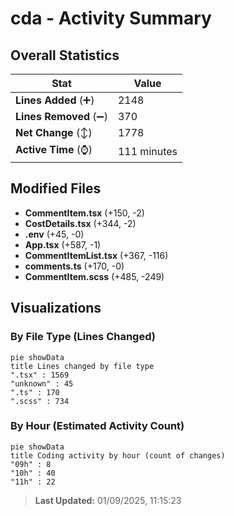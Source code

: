 # cda - Activity Summary 

## Overall Statistics

| Stat                   | Value                                                             |
| ---------------------- | ----------------------------------------------------------------- |
| **Lines Added** (➕)   | 2148                                          |
| **Lines Removed** (➖) | 370                                        |
| **Net Change** (↕)    | 1778                |
| **Active Time** (⌚)   | 111 minutes |


## Modified Files
- **CommentItem.tsx** (+150, -2)
- **CostDetails.tsx** (+344, -2)
- **.env** (+45, -0)
- **App.tsx** (+587, -1)
- **CommentItemList.tsx** (+367, -116)
- **comments.ts** (+170, -0)
- **CommentItem.scss** (+485, -249)

## Visualizations

### By File Type (Lines Changed)

```mermaid
pie showData
title Lines changed by file type
".tsx" : 1569
"unknown" : 45
".ts" : 170
".scss" : 734
```

### By Hour (Estimated Activity Count)

```mermaid
pie showData
title Coding activity by hour (count of changes)
"09h" : 8
"10h" : 40
"11h" : 22
```


> **Last Updated:** 01/09/2025, 11:15:23